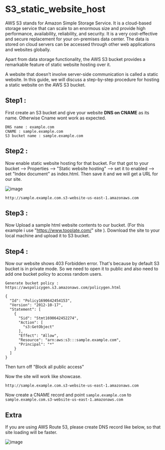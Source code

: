 # S3_static_website_host

AWS S3 stands for Amazon Simple Storage Service. It is a cloud-based storage service that can scale to an enormous size and provide high performance, availability, reliability, and security. It is a very cost-effective and secure replacement for your on-premises data center. The data is stored on cloud servers can be accessed through other web applications and websites globally.

Apart from data storage functionality, the AWS S3 bucket provides a remarkable feature of static website hosting over it.

A website that doesn’t involve server-side communication is called a static website. In this guide, we will discuss a step-by-step procedure for hosting a static website on the AWS S3 bucket.


## Step1 : 
First create an S3 bucket and give your website **DNS on CNAME** as its name. Otherwise Cname wont work as expected.
```
DNS name : example.com
CNAME : sample.example.com
S3 bucket name : sample.example.com
```
## Step2 : 
Now enable static website hosting for that bucket. For that got to your bucket --> Properties --> "Static website hosting" --> set it to enabled --> set "Index document" as index.html. Then save it and we will get a URL for our site.

![image](https://github.com/Blesson02/S3_static_website_host/assets/108075329/7fb9532a-ade0-4c7c-b598-a3d77f19f9f4)

`http://sample.example.com.s3-website-us-east-1.amazonaws.com`

## Step3 : 
Now Upload a sample html website contents to our bucket. (For this example i use "https://www.tooplate.com/" site ).
Download the site to your local machine and upload it to S3 bucket.

## Step4 :
Now our website shows 403 Forbidden error. That's because by default S3 bucket is in private mode. So we need to open it to public and also need to add one bucket policy to access random users.

`Generate bucket policy : https://awspolicygen.s3.amazonaws.com/policygen.html`

```
{
  "Id": "Policy1690642454153",
  "Version": "2012-10-17",
  "Statement": [
    {
      "Sid": "Stmt1690642452274",
      "Action": [
        "s3:GetObject"
      ],
      "Effect": "Allow",
      "Resource": "arn:aws:s3:::sample.example.com",
      "Principal": "*"
    }
  ]
}
```

Then turn off "Block all public access"

Now the site will work like showcase.

`http://sample.example.com.s3-website-us-east-1.amazonaws.com`

Now create a CNAME record and point `sample.example.com` to `sample.example.com.s3-website-us-east-1.amazonaws.com`

## Extra

If you are using AWS Route 53, please create DNS record like below, so that site loading will be faster.

![image](https://github.com/Blesson02/S3_static_website_host/assets/108075329/84073c8a-755e-4dce-9274-a32b2335295d)
